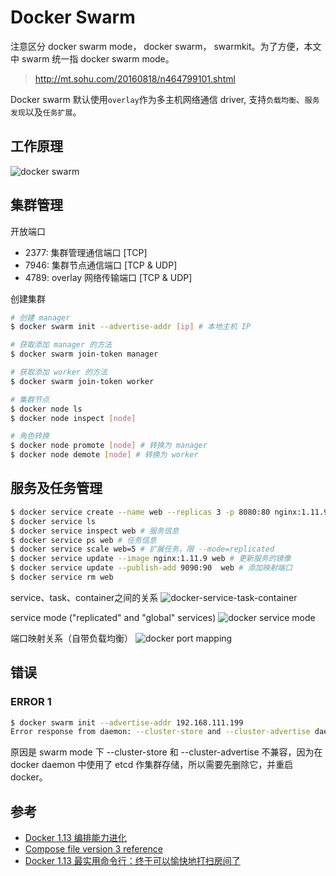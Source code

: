 # Docker Swarm

注意区分 docker swarm mode， docker swarm， swarmkit。为了方便，本文中 swarm 统一指 docker swarm mode。
> http://mt.sohu.com/20160818/n464799101.shtml

Docker swarm 默认使用`overlay`作为多主机网络通信 driver, 支持`负载均衡`、`服务发现`以及`任务扩展`。

## 工作原理

![docker swarm](./img/docker-swarm.png)

## 集群管理

开放端口

* 2377: 集群管理通信端口 [TCP]
* 7946: 集群节点通信端口 [TCP & UDP]
* 4789: overlay 网络传输端口 [TCP & UDP]

创建集群

```sh
# 创建 manager
$ docker swarm init --advertise-addr [ip] # 本地主机 IP
```

```sh
# 获取添加 manager 的方法
$ docker swarm join-token manager
```

```sh
# 获取添加 worker 的方法
$ docker swarm join-token worker
```

```sh
# 集群节点
$ docker node ls
$ docker node inspect [node]
```

```sh
# 角色转换
$ docker node promote [node] # 转换为 manager
$ docker node demote [node] # 转换为 worker
```

## 服务及任务管理

```sh
$ docker service create --name web --replicas 3 -p 8080:80 nginx:1.11.9-alpine # 自动 pull 镜像
$ docker service ls
$ docker service inspect web # 服务信息
$ docker service ps web # 任务信息
$ docker service scale web=5 # 扩展任务，限 --mode=replicated
$ docker service update --image nginx:1.11.9 web # 更新服务的镜像
$ docker service update --publish-add 9090:90  web # 添加映射端口
$ docker service rm web
```

service、task、container之间的关系
![docker-service-task-container](./img/docker-service-task-container.png)

service mode ("replicated" and "global" services)
![docker service mode](./img/docker-service-mode.png)

端口映射关系（自带负载均衡）
![docker port mapping](./img/docker-port-mapping.png)

## 错误

### ERROR 1

```sh
$ docker swarm init --advertise-addr 192.168.111.199
Error response from daemon: --cluster-store and --cluster-advertise daemon configurations are incompatible with swarm mode
```

原因是 swarm mode 下 --cluster-store 和 --cluster-advertise 不兼容，因为在 docker daemon 中使用了 etcd 作集群存储，所以需要先删除它，并重启 docker。

## 参考

* [Docker 1.13 编排能力进化](https://yq.aliyun.com/articles/69444)
* [Compose file version 3 reference](https://docs.docker.com/compose/compose-file/)
* [Docker 1.13 最实用命令行：终于可以愉快地打扫房间了](https://segmentfault.com/a/1190000007822648)
